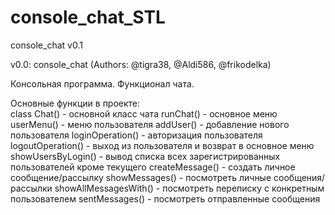 # console_chat_STL
console_chat v0.1

v0.0: console_chat (Authors: @tigra38, @Aldi586, @frikodelka)

Консольная программа. Функционал чата.

Основные функции в проекте:  
class Chat()          - основной класс чата
runChat()             - основное меню
userMenu()            - меню пользователя
addUser()             - добавление нового пользователя
loginOperation()      - авторизация пользователя
logoutOperation()     - выход из пользователя и возврат в основное меню
showUsersByLogin()    - вывод списка всех зарегистрированных пользователей кроме текущего
createMessage()       - создать личное сообщение/рассылку
showMessages()        - посмотреть личные сообщения/рассылки
showAllMessagesWith() - посмотреть переписку с конкретным пользователем
sentMessages()        - посмотреть отправленные сообщения  
